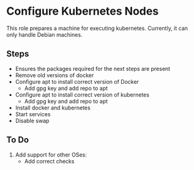 # Configure Kubernetes Nodes

This role prepares a machine for executing kubernetes. Currently, it
can only handle Debian machines.

## Steps

- Ensures the packages required for the next steps are present
- Remove old versions of docker
- Configure apt to install correct version of Docker
  - Add gpg key and add repo to apt
- Configure apt to install correct version of kubernetes
  - Add gpg key and add repo to apt
- Install docker and kubernetes
- Start services
- Disable swap

## To Do

1. Add support for other OSes:
   - Add correct checks
